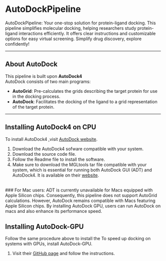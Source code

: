 # AutoDockPipeline

AutoDockPipeline: Your one-stop solution for protein-ligand docking. This pipeline simplifies molecular docking, helping researchers study protein-ligand interactions efficiently. It offers clear instructions and customizable options for easy virtual screening. Simplify drug discovery, explore confidently!

---

## About AutoDock 

This pipeline is built upon **AutoDock4**
<br>
AutoDock consists of two main programs:

- **AutoGrid**: Pre-calculates the grids describing the target protein for use in the docking process.
- **AutoDock**: Facilitates the docking of the ligand to a grid representation of the target protein.

---

## Installing AutoDock4 on CPU

To install AutoDock4 ,visit [AutoDock website](https://autodock.scripps.edu/download-autodock4/).
<br>
1. Download the AutoDock4 sofware compatible with your system.
2. Download the source code file.
3. Follow the Readme file to install the software.
4. Make sure to download the MGLtools tar file compatible with your system, which is essential for running both AutoDock GUI (ADT) and AutoDock4. It is available on their [website](https://ccsb.scripps.edu/mgltools/).
<br>
### For Mac users:
ADT is currently unavailable for Macs equipped with Apple Silicon chips. Consequently, this pipeline does not support AutoGrid calculations. However, AutoDock remains compatible with Macs featuring Apple Silicon chips. By installing AutoDock GPU, users can run AutoDock on macs and also enhance its performance speed.

## Installing AutoDock-GPU

Follow the same procedure above to install the 
To speed up docking on systems with GPUs, install AutoDock-GPU.

1. Visit their [GitHub page](https://github.com/ccsb-scripps/AutoDock-GPU) and follow the instructions.




